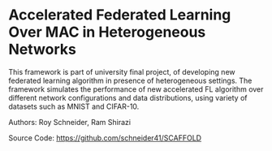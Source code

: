 # Accelerated Federated Learning Over MAC in Heterogeneous Networks

This framework is part of university final project, of developing new federated learning algorithm in presence of heterogeneous settings. The framework simulates the performance of new accelerated FL algorithm over different network configurations and data distributions, using variety of datasets such as MNIST and CIFAR-10.

Authors:
Roy Schneider, Ram Shirazi 

Source Code: https://github.com/schneider41/SCAFFOLD

